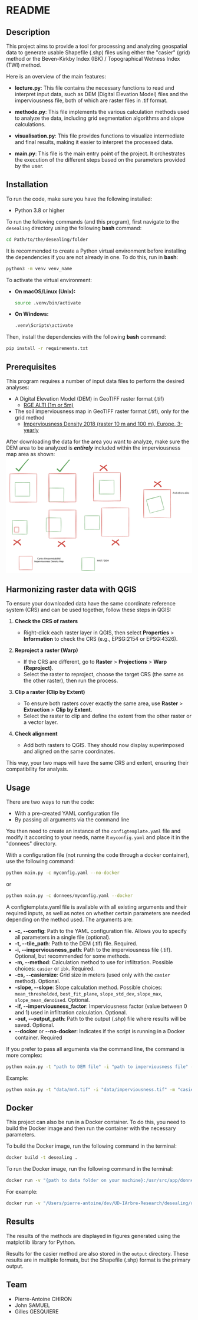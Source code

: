 # README

## Description

This project aims to provide a tool for processing and analyzing geospatial data to generate usable Shapefile (.shp) files using either the "casier" (grid) method or the Beven-Kirkby Index (IBK) / Topographical Wetness Index (TWI) method.

Here is an overview of the main features:

- **lecture.py**: This file contains the necessary functions to read and interpret input data, such as DEM (Digital Elevation Model) files and the imperviousness file, both of which are raster files in .tif format.

- **methode.py**: This file implements the various calculation methods used to analyze the data, including grid segmentation algorithms and slope calculations.

- **visualisation.py**: This file provides functions to visualize intermediate and final results, making it easier to interpret the processed data.

- **main.py**: This file is the main entry point of the project. It orchestrates the execution of the different steps based on the parameters provided by the user.

## Installation

To run the code, make sure you have the following installed:

- Python 3.8 or higher

To run the following commands (and this program), first navigate to the `desealing` directory using the following **bash** command:

```bash
cd Path/to/the/desealing/folder
```

It is recommended to create a Python virtual environment before installing the dependencies if you are not already in one. To do this, run in **bash**:

```bash
python3 -m venv venv_name
```

To activate the virtual environment:

- **On macOS/Linux (Unix):**

    ```bash
    source .venv/bin/activate
    ```

- **On Windows:**

    ```cmd
    .venv\Scripts\activate
    ```

Then, install the dependencies with the following **bash** command:

```bash
pip install -r requirements.txt
```

## Prerequisites

This program requires a number of input data files to perform the desired analyses:

- A Digital Elevation Model (DEM) in GeoTIFF raster format (.tif)
  - [RGE ALTI (1m or 5m)]([https://geoservices.ign.fr/bdalti](https://geoservices.ign.fr/rgealti))
- The soil imperviousness map in GeoTIFF raster format (.tif), only for the grid method
  - [Imperviousness Density 2018 (raster 10 m and 100 m), Europe, 3-yearly](https://land.copernicus.eu/en/products/high-resolution-layer-imperviousness/imperviousness-density-2018#download)

After downloading the data for the area you want to analyze, make sure the DEM area to be analyzed is ***entirely*** included within the imperviousness map area as shown:
![alt text](img/image.png)

## Harmonizing raster data with QGIS

To ensure your downloaded data have the same coordinate reference system (CRS) and can be used together, follow these steps in QGIS:

1. **Check the CRS of rasters**  
    - Right-click each raster layer in QGIS, then select **Properties** > **Information** to check the CRS (e.g., EPSG:2154 or EPSG:4326).

2. **Reproject a raster (Warp)**  
    - If the CRS are different, go to **Raster** > **Projections** > **Warp (Reproject)**.
    - Select the raster to reproject, choose the target CRS (the same as the other raster), then run the process.

3. **Clip a raster (Clip by Extent)**  
    - To ensure both rasters cover exactly the same area, use **Raster** > **Extraction** > **Clip by Extent**.
    - Select the raster to clip and define the extent from the other raster or a vector layer.

4. **Check alignment**  
    - Add both rasters to QGIS. They should now display superimposed and aligned on the same coordinates.

This way, your two maps will have the same CRS and extent, ensuring their compatibility for analysis.

## Usage

There are two ways to run the code:

- With a pre-created YAML configuration file
- By passing all arguments via the command line

You then need to create an instance of the `configtemplate.yaml` file and modify it according to your needs, name it `myconfig.yaml` and place it in the "donnees" directory.

With a configuration file (not running the code through a docker container), use the following command:

```bash
python main.py -c myconfig.yaml --no-docker
```

or

```bash
python main.py -c donnees/myconfig.yaml --docker
```

A configtemplate.yaml file is available with all existing arguments and their required inputs, as well as notes on whether certain parameters are needed depending on the method used.
The arguments are:

- **-c, --config**: Path to the YAML configuration file. Allows you to specify all parameters in a single file (optional).
- **-t, --tile_path**: Path to the DEM (.tif) file. Required.
- **-i, --imperviousness_path**: Path to the imperviousness file (.tif). Optional, but recommended for some methods.
- **-m, --method**: Calculation method to use for infiltration. Possible choices: `casier` or `ibk`. Required.
- **-cs, --casiersize**: Grid size in meters (used only with the `casier` method). Optional.
- **-slope, --slope**: Slope calculation method. Possible choices: `mean_thresholded`, `best_fit_plane`, `slope_std_dev`, `slope_max`, `slope_mean_denoised`. Optional.
- **-if, --imperviousness_factor**: Imperviousness factor (value between 0 and 1) used in infiltration calculation. Optional.
- **-out, --output_path**: Path to the output (.shp) file where results will be saved. Optional.
- **--docker** or **--no-docker**: Indicates if the script is running in a Docker container. Required

If you prefer to pass all arguments via the command line, the command is more complex:

```bash
python main.py -t "path to DEM file" -i "path to imperviousness file" -m "method" -cs "grid size in meters" -slope "slope calculation method" -if "factor between 0 and 1 for imperviousness weight" -out "path to the folder to save the resulting .shp file" -d {False, True} 
```

Example:

```bash
python main.py -t "data/mnt.tif" -i "data/imperviousness.tif" -m "casier" -cs 10 -slope "best_fit_plane" -if 0.4 -out "./output" -d False
```

## Docker
This project can also be run in a Docker container. To do this, you need to build the Docker image and then run the container with the necessary parameters.

To build the Docker image, run the following command in the terminal:

```bash
docker build -t desealing .
```

To run the Docker image, run the following command in the terminal:

```bash
docker run -v "{path to data folder on your machine}:/usr/src/app/donnees" -v "{path to output folder on your machine}:/usr/src/app/data_output" desealing python -u main.py -c donnees/myconfig.yaml -d True
```

For example:

```bash
docker run -v "/Users/pierre-antoine/dev/UD-IArbre-Research/desealing/donnees:/usr/src/app/donnees" -v "/Users/pierre-antoine/dev/UD-IArbre-Research/output:/usr/src/app/data_output" desealing python -u main.py -c donnees/myconfig.yaml -d True
```

## Results

The results of the methods are displayed in figures generated using the matplotlib library for Python.

Results for the casier method are also stored in the `output` directory. These results are in multiple formats, but the Shapefile (.shp) format is the primary output.

## Team
- Pierre-Antoine CHIRON
- John SAMUEL
- Gilles GESQUIERE
